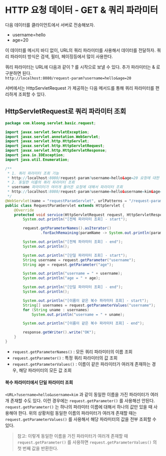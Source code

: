 # HTTP 요청 데이터 - GET & 쿼리 파라미터

다음 데이터를 클라이언트에서 서버로 전송해보자.
- username=hello
- age=20

이 데이터를 메시지 바디 없이, URL의 쿼리 파라미터를 사용해서 데이터를 전달하자. 쿼리 파라미터 방식은 검색, 필터, 페이징등에서 많이 사용한다.

쿼리 파라미터는 URL에 다음과 같이 ? 를 시작으로 보낼 수 있다. 추가 파라미터는 & 로 구분하면 된다.  
`http://localhost:8080/request-param?username=hello&age=20`

서버에서는 HttpServletRequest 가 제공하는 다음 메서드를 통해 쿼리 파라미터를 편리하게 조회할 수 있다.

## HttpServletRequest로 쿼리 파라미터 조회
```Java
package com.kloong.servlet.basic.request;

import javax.servlet.ServletException;
import javax.servlet.annotation.WebServlet;
import javax.servlet.http.HttpServlet;
import javax.servlet.http.HttpServletRequest;
import javax.servlet.http.HttpServletResponse;
import java.io.IOException;
import java.util.Enumeration;

/**
 * 1. 쿼리 파라미터 조회 기능
 * http://localhost:8080/request-param?username=hello&age=20 요청에 대한 파라미터 조회
 * 2. 동일한 이름의 쿼리 파라미터 조회
 * username 파라미터가 여러개 들어온 요청에 대해서 파라미터 조회
 * http://localhost:8080/request-param?username=hello&username=kim&age=20
 */
@WebServlet(name = "requestParamServlet", urlPatterns = "/request-param")
public class RequestParamServlet extends HttpServlet {
    @Override
    protected void service(HttpServletRequest request, HttpServletResponse response) throws ServletException, IOException {
        System.out.println("[전체 파라미터 조회] - start");

        request.getParameterNames().asIterator()
                .forEachRemaining(paramName -> System.out.println(paramName + " = " + request.getParameter(paramName)));

        System.out.println("[전체 파라미터 조회] - end");
        System.out.println();

        System.out.println("[단일 파라미터 조회] - start");
        String username = request.getParameter("username");
        String age = request.getParameter("age");

        System.out.println("username = " + username);
        System.out.println("age = " + age);

        System.out.println("[단일 파라미터 조회] - end");
        System.out.println();

        System.out.println("[이름이 같은 복수 파라미터 조회] - start");
        String[] usernames = request.getParameterValues("username");
        for (String uname : usernames)
            System.out.println("username = " + uname);

        System.out.println("[이름이 같은 복수 파라미터 조회] - end");

        response.getWriter().write("OK");
    }
}
```
- `request.getParameterNames()` : 모든 쿼리 파라미터의 이름 조회
- `request.getParameter()` : 특정 쿼리 파라미터의 값 조회
- `request.getParameterValues()` : 이름이 같은 파라미터가 여러개 존재하는 경우, 해당 파라미터의 모든 값 조회

#### 복수 파라미터에서 단일 파라미터 조회
`<URL>?username=hello&username=kim` 과 같이 동일한 이름을 가진 파라미터가 여러개 존재할 수도 있다. 이런 경우에는 `request.getParameter()` 를 사용해선 안된다. `request.getParameter()` 는 하나의 파라미터 이름에 대해서 하나의 값만 있을 때 사용해야 한다.
위의 상황처럼 동일한 이름의 파라미터가 여러개 존재할 때는 `request.getParameterValues()` 를 사용해서 해당 파라미터의 값을 전부 조회할 수 있다.

>참고: 이렇게 동일한 이름을 가진 파라미터가 여러개 존재할 때 `request.getParameter()` 를 사용하면 `request.getParameterValues()` 의 첫 번째 값을 반환한다.

